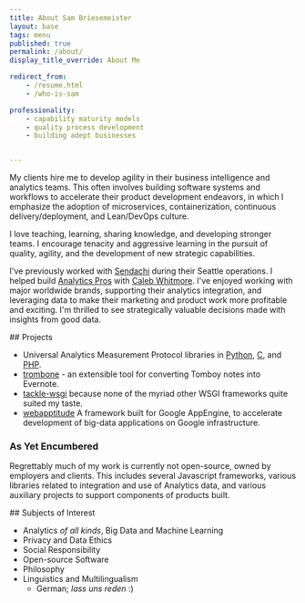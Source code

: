 ```yaml
---
title: About Sam Briesemeister
layout: base
tags: menu
published: true
permalink: /about/
display_title_override: About Me

redirect_from:
    - /resume.html
    - /who-is-sam

professionality:
    - capability maturity models
    - quality process development
    - building adept businesses


---
```

<div class='zebra'>
<article class='row stripe'>
<section class='container'>

My clients hire me to develop agility in their business intelligence and analytics teams. This often involves building software systems and workflows to accelerate their product development endeavors, in which I emphasize the adoption of microservices, containerization, continuous delivery/deployment, and Lean/DevOps culture.

I love teaching, learning, sharing knowledge, and developing stronger teams. I encourage tenacity and aggressive learning in the pursuit of quality, agility, and the development of new strategic capabilities.

I've previously worked with <a href="http://sendachi.com">Sendachi</a> during their Seattle operations. I helped build <a href="http://analyticspros.com">Analytics Pros</a> with <a href="https://www.linkedin.com/in/calebwhitmore">Caleb Whitmore</a>. I've enjoyed working with major worldwide brands, supporting their analytics integration, and leveraging data to make their marketing and product work more profitable and exciting. I'm thrilled to see strategically valuable decisions made with insights from good data. 

</section>
</article>

<article class='row stripe'>
<section class='container'>
## Projects

- Universal Analytics Measurement Protocol libraries in [Python][1], [C][2], and [PHP][3].
- [trombone][4] - an extensible tool for converting Tomboy notes into Evernote.
- [tackle-wsgi][5] because none of the myriad other WSGI frameworks quite suited my taste.
- [webapptitude][6] A framework built for Google AppEngine, to accelerate development of big-data applications on Google infrastructure.

[1]: https://github.com/samba/universal-analytics-python
[2]: https://github.com/samba/universal-analytics-c
[3]: https://github.com/samba/universal-analytics-php
[4]: https://github.com/samba/trombone
[5]: https://github.com/samba/tackle-wsgi
[6]: https://gitlab.com/samba/webapptitude

### As Yet Encumbered

Regrettably much of my work is currently not open-source, owned by employers and clients. This includes several Javascript frameworks, various libraries related to integration and use of Analytics data, and various auxiliary projects to support components of products built.

</section>
</article>

<article class='row stripe'>
<section class='container'>
## Subjects of Interest

- Analytics _of all kinds_, Big Data and Machine Learning
- Privacy and Data Ethics
- Social Responsibility
- Open-source Software
- Philosophy 
- Linguistics and Multilingualism
   - German; _lass uns reden_ :)
</section>
</article>
</div>
